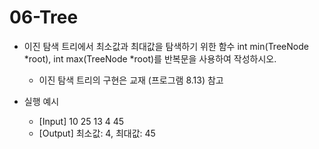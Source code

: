# 06-Tree

- 이진 탐색 트리에서 최소값과 최대값을 탐색하기 위한 함수 int min(TreeNode *root), int max(TreeNode *root)를 반복문을 사용하여 작성하시오.
  * 이진 탐색 트리의 구현은 교재 (프로그램 8.13) 참고
  
- 실행 예시
  * [Input] 10 25 13 4 45
  * [Output] 최소값: 4, 최대값: 45
